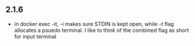 ## 2.1.6

- in docker exec -it, -i makes sure STDIN is kept open, while -t flag allocates a psuedo terminal. I like to think of the combined flag as short for input terminal